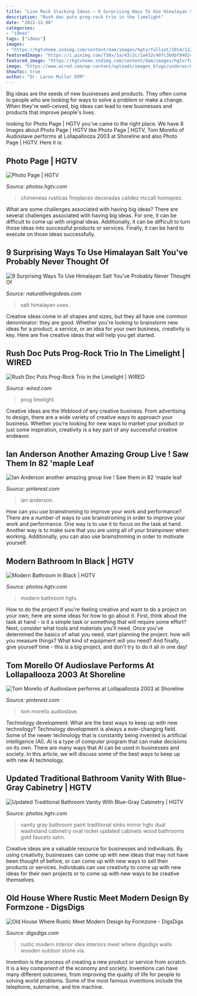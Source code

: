 ```yaml
---
title: "Live Rock Stacking Ideas ~ 9 Surprising Ways To Use Himalayan Salt You&#039;ve Probably Never Thought Of"
description: "Rush doc puts prog-rock trio in the limelight"
date: "2022-12-06"
categories:
- "ideas"
tags: ["ideas"]
images:
- "https://hgtvhome.sndimg.com/content/dam/images/hgtv/fullset/2014/12/15/1/Linda-McCall_Rustic-Tahoe-Kitchen_Fire-Place.jpg.rend.hgtvcom.616.924.suffix/1418674539604.jpeg"
featuredImage: "https://i.pinimg.com/736x/1a/43/2c/1a432c48fc3bdbf8402457690084b36b--jethro-tull-rockstars.jpg"
featured_image: "https://hgtvhome.sndimg.com/content/dam/images/hgtv/fullset/2016/3/30/0/JandJ-Design-Group_Design-Trends_3.jpg.rend.hgtvcom.616.924.suffix/1459348414198.jpeg"
image: "https://www.wired.com/wp-content/uploads/images_blogs/underwire/2010/05/rush4_660.jpg"
ShowToc: true
author: "Dr. Laron Muller DVM"
---
```



Big ideas are the seeds of new businesses and products. They often come to people who are looking for ways to solve a problem or make a change. When they're well-ceived, big ideas can lead to new businesses and products that improve people's lives.

	

		
looking for Photo Page | HGTV you've came to the right place. We have 8 Images about Photo Page | HGTV like Photo Page | HGTV, Tom Morello of Audioslave performs at Lollapallooza 2003 at Shoreline and also Photo Page | HGTV. Here it is:
		
    
## Photo Page | HGTV

<img loading=lazy src="https://hgtvhome.sndimg.com/content/dam/images/hgtv/fullset/2014/12/15/1/Linda-McCall_Rustic-Tahoe-Kitchen_Fire-Place.jpg.rend.hgtvcom.616.924.suffix/1418674539604.jpeg" onerror="this.onerror=null;this.src='https://tse2.mm.bing.net/th?id=OIP.1Q75D7-OnGLxInXjgZBPGgHaLH&amp;pid=15.1';" alt="Photo Page | HGTV">

_Source: photos.hgtv.com_

>chimeneas rusticas fireplaces decoradas calidez mccall homepiez. 

	

What are some challenges associated with having big ideas?
There are several challenges associated with having big ideas. For one, it can be difficult to come up with original ideas. Additionally, it can be difficult to turn those ideas into successful products or services. Finally, it can be hard to execute on those ideas successfully.

    
## 9 Surprising Ways To Use Himalayan Salt You&#039;ve Probably Never Thought Of

<img loading=lazy src="http://www.naturallivingideas.com/wp-content/uploads/2016/11/himalayan-salt-uses.jpg" onerror="this.onerror=null;this.src='https://tse3.mm.bing.net/th?id=OIP.NJNm06Vs9fxcAL-JhXqxVQHaD8&amp;pid=15.1';" alt="9 Surprising Ways To Use Himalayan Salt You&#039;ve Probably Never Thought Of">

_Source: naturallivingideas.com_

>salt himalayan uses. 

	

Creative ideas come in all shapes and sizes, but they all have one common denominator: they are good. Whether you're looking to brainstorm new ideas for a product, a service, or an idea for your own business, creativity is key. Here are five creative ideas that will help you get started.

    
## Rush Doc Puts Prog-Rock Trio In The Limelight | WIRED

<img loading=lazy src="https://www.wired.com/wp-content/uploads/images_blogs/underwire/2010/05/rush4_660.jpg" onerror="this.onerror=null;this.src='https://tse3.mm.bing.net/th?id=OIP.RKC2Rdp_nsLeA_a64L6jdwHaDu&amp;pid=15.1';" alt="Rush Doc Puts Prog-Rock Trio in the Limelight | WIRED">

_Source: wired.com_

>prog limelight. 

	

Creative ideas are the lifeblood of any creative business. From advertising to design, there are a wide variety of creative ways to approach your business. Whether you’re looking for new ways to market your product or just some inspiration, creativity is a key part of any successful creative endeavor.

    
## Ian Anderson Another Amazing Group Live ! Saw Them In 82 &#039;maple Leaf

<img loading=lazy src="https://i.pinimg.com/736x/1a/43/2c/1a432c48fc3bdbf8402457690084b36b--jethro-tull-rockstars.jpg" onerror="this.onerror=null;this.src='https://tse1.mm.bing.net/th?id=OIP.KN1-zN_3JGxXVrGwWMCeOADCEs&amp;pid=15.1';" alt="Ian Anderson another amazing group live ! Saw them in 82 &#039;maple leaf">

_Source: pinterest.com_

>ian anderson. 

	

How can you use brainstroming to improve your work and performance?
There are a number of ways to use brainstroming in order to improve your work and performance. One way is to use it to focus on the task at hand. Another way is to make sure that you are using all of your brainpower when working. Additionally, you can also use brainstroming in order to motivate yourself.

    
## Modern Bathroom In Black | HGTV

<img loading=lazy src="https://hgtvhome.sndimg.com/content/dam/images/hgtv/fullset/2019/7/31/0/IO_Sarah-Stacey_Austin-Black-Wood_3.jpg.rend.hgtvcom.616.924.suffix/1564531376582.jpeg" onerror="this.onerror=null;this.src='https://tse4.mm.bing.net/th?id=OIP.KlxgnZyP_ZcYPSakMj9SwAHaLH&amp;pid=15.1';" alt="Modern Bathroom In Black | HGTV">

_Source: photos.hgtv.com_

>modern bathroom hgtv. 

	

How to do the project
If you're feeling creative and want to do a project on your own, here are some ideas for how to go about it. First, think about the task at hand - is it a simple task or something that will require some effort? Next, consider what tools and materials you'll need. Once you've determined the basics of what you need, start planning the project: how will you measure things? What kind of equipment will you need? And finally, give yourself time - this is a big project, and don't try to do it all in one day!

    
## Tom Morello Of Audioslave Performs At Lollapallooza 2003 At Shoreline

<img loading=lazy src="https://i.pinimg.com/736x/4d/05/78/4d057821a6f2998ace425c4b38d85927.jpg" onerror="this.onerror=null;this.src='https://tse2.mm.bing.net/th?id=OIP.D3XpbOhlRPH-ytKzoeohgwHaK-&amp;pid=15.1';" alt="Tom Morello of Audioslave performs at Lollapallooza 2003 at Shoreline">

_Source: pinterest.com_

>tom morello audioslave. 

	

Technology development: What are the best ways to keep up with new technology?
Technology development is always a ever-changing field. Some of the newer technology that is constantly being invented is artificial intelligence (AI). AI is a type of computer program that can make decisions on its own. There are many ways that AI can be used in businesses and society. In this article, we will discuss some of the best ways to keep up with new AI technology.

    
## Updated Traditional Bathroom Vanity With Blue-Gray Cabinetry | HGTV

<img loading=lazy src="https://hgtvhome.sndimg.com/content/dam/images/hgtv/fullset/2016/3/30/0/JandJ-Design-Group_Design-Trends_3.jpg.rend.hgtvcom.616.924.suffix/1459348414198.jpeg" onerror="this.onerror=null;this.src='https://tse3.mm.bing.net/th?id=OIP.QHXhn1K3YuIb3eQYF3-1AwHaLH&amp;pid=15.1';" alt="Updated Traditional Bathroom Vanity With Blue-Gray Cabinetry | HGTV">

_Source: photos.hgtv.com_

>vanity gray bathroom paint traditional sinks mirror hgtv dual washstand cabinetry oval nickel updated cabinets wood bathrooms gold faucets satin. 

	

Creative ideas are a valuable resource for businesses and individuals. By using creativity, businesses can come up with new ideas that may not have been thought of before, or can come up with new ways to sell their products or services. Individuals can use creativity to come up with new ideas for their own projects or to come up with new ways to be creative themselves.

    
## Old House Where Rustic Meet Modern Design By Formzone - DigsDigs

<img loading=lazy src="http://www.digsdigs.com/photos/old-house-where-rustic-meet-modern-design-8.jpg" onerror="this.onerror=null;this.src='https://tse4.mm.bing.net/th?id=OIP.hdwY1kNiLn24-63aq1YYWgHaKO&amp;pid=15.1';" alt="Old House Where Rustic Meet Modern Design by Formzone - DigsDigs">

_Source: digsdigs.com_

>rustic modern interior idea interiors meet where digsdigs walls wooden outdoor stone via. 

	

Invention is the process of creating a new product or service from scratch. It is a key component of the economy and society. Inventions can have many different outcomes, from improving the quality of life for people to solving world problems. Some of the most famous inventions include the telephone, submarine, and tire machine.

